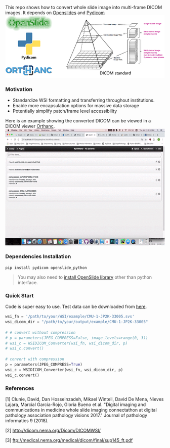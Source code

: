 This repo shows how to convert whole slide image into multi-frame DICOM images. It depends on [Openslides](https://openslide.org/) and [Pydicom](https://pydicom.github.io/)
![figure](./figure1.png)
### Motivation
* Standardize WSI formatting and transferring throughout institutions. 
* Enable more encapsulation options for massive data storage
* Potentially simplify patch/frame level accessibility

Here is an example showing the converted DICOM can be viewed in a DICOM viewer [Orthanc](https://www.orthanc-server.com). 
![example](./example.gif)

### Dependencies Installation
```
pip install pydicom openslide_python
```
> You may also need to [install OpenSlide library](https://gist.github.com/digvijayky/b01c3f5e05ea0619c26d1bcc323c3761) other than python interface.

### Quick Start
Code is super easy to use. Test data can be downloaded from [here](http://openslide.cs.cmu.edu/download/openslide-testdata/Aperio/).

``` python
wsi_fn = '/path/to/your/WSI/example/CMU-1-JP2K-33005.svs'
wsi_dicom_dir = "/path/to/your/output/example/CMU-1-JP2K-33005"

# # convert without compression
# p = parameters(JPEG_COMPRESS=False, image_levels=range(0, 3))
# wsi_c = WSIDICOM_Converter(wsi_fn, wsi_dicom_dir, p)
# wsi_c.convert()

# convert with compression
p = parameters(JPEG_COMPRESS=True)
wsi_c = WSIDICOM_Converter(wsi_fn, wsi_dicom_dir, p)
wsi_c.convert()
```

### References
[1] Clunie, David, Dan Hosseinzadeh, Mikael Wintell, David De Mena, Nieves Lajara, Marcial Garcia-Rojo, Gloria Bueno et al. "Digital imaging and communications in medicine whole slide imaging connectathon at digital pathology association pathology visions 2017." Journal of pathology informatics 9 (2018).

[2] http://dicom.nema.org/Dicom/DICOMWSI/

[3] ftp://medical.nema.org/medical/dicom/final/sup145_ft.pdf


















